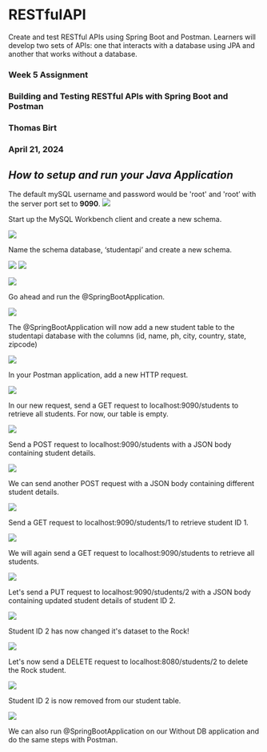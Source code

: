 # RESTfulAPI
Create and test RESTful APIs using Spring Boot and Postman. Learners will develop two sets of APIs: one that interacts with a database using JPA and another that works without a database.
### Week 5 Assignment
### Building and Testing RESTful APIs with Spring Boot and Postman
### Thomas Birt
### April 21, 2024

## *How to setup and run your Java Application*

The default mySQL username and password would be 'root' and 'root’ with the server port set to **9090**.
![](images/s0.PNG)

Start up the MySQL Workbench client and create a new schema.

![](images/s1.PNG)

Name the schema database, ‘studentapi’ and create a new schema.

![](images/s2.PNG)
![](images/s3.PNG)

![](images/s4.PNG)

Go ahead and run the @SpringBootApplication.

![](images/s5.PNG)

The @SpringBootApplication will now add a new student table to the studentapi database with the columns (id, name, ph, city, country, state, zipcode)

![](images/s6.PNG)

In your Postman application, add a new HTTP request.

![](images/s7.PNG)

In our new request, send a GET request to localhost:9090/students to retrieve all students. For now, our table is empty.

![](images/s8.PNG)

Send a POST request to localhost:9090/students with a JSON body containing student details.

![](images/s9.PNG)

We can send another POST request with a JSON body containing different student details.

![](images/s10.PNG)

Send a GET request to localhost:9090/students/1 to retrieve student ID 1.

![](images/s11.PNG)

We will again send a GET request to localhost:9090/students to retrieve all students.

![](images/s12.PNG)

Let's send a PUT request to localhost:9090/students/2 with a JSON body containing updated student details of student ID 2.

![](images/s13.PNG)

Student ID 2 has now changed it's dataset to the Rock!

![](images/s14.PNG)

Let's now send a DELETE request to localhost:8080/students/2 to delete the Rock student.

![](images/s15.PNG)

Student ID 2 is now removed from our student table.

![](images/s16.PNG)

We can also run @SpringBootApplication on our Without DB application and do the same steps with Postman.
